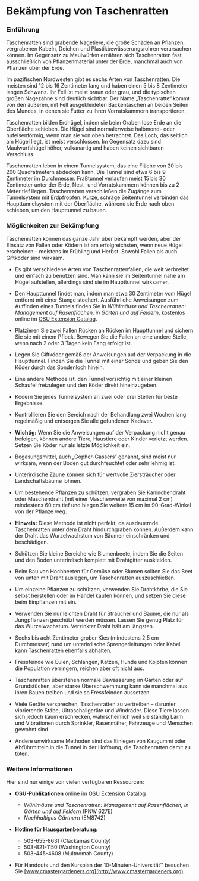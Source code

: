 # Bekämpfung von Taschenratten

### Einführung

Taschenratten sind grabende Nagetiere, die große Schäden an Pflanzen, vergrabenen Kabeln, Deichen und Plastikbewässerungsrohren verursachen können. Im Gegensatz zu Maulwürfen ernähren sich Taschenratten fast ausschließlich von Pflanzenmaterial unter der Erde, manchmal auch von Pflanzen über der Erde.

Im pazifischen Nordwesten gibt es sechs Arten von Taschenratten. Die meisten sind 12 bis 16 Zentimeter lang und haben einen 5 bis 8 Zentimeter langen Schwanz. Ihr Fell ist meist braun oder grau, und die typischen großen Nagezähne sind deutlich sichtbar. Der Name „Taschenratte“ kommt von den äußeren, mit Fell ausgekleideten Backentaschen an beiden Seiten des Mundes, in denen sie Futter zu ihren Vorratskammern transportieren.

Taschenratten bilden Erdhügel, indem sie beim Graben lose Erde an die Oberfläche schieben. Die Hügel sind normalerweise halbmond- oder hufeisenförmig, wenn man sie von oben betrachtet. Das Loch, das seitlich am Hügel liegt, ist meist verschlossen. Im Gegensatz dazu sind Maulwurfshügel höher, vulkanartig und haben keinen sichtbaren Verschluss.

Taschenratten leben in einem Tunnelsystem, das eine Fläche von 20 bis 200 Quadratmetern abdecken kann. Die Tunnel sind etwa 6 bis 9 Zentimeter im Durchmesser. Fraßtunnel verlaufen meist 15 bis 30 Zentimeter unter der Erde, Nest- und Vorratskammern können bis zu 2 Meter tief liegen. Taschenratten verschließen die Zugänge zum Tunnelsystem mit Erdpfropfen. Kurze, schräge Seitentunnel verbinden das Haupttunnelsystem mit der Oberfläche, während sie Erde nach oben schieben, um den Haupttunnel zu bauen.

### Möglichkeiten zur Bekämpfung

Taschenratten können das ganze Jahr über bekämpft werden, aber der Einsatz von Fallen oder Ködern ist am erfolgreichsten, wenn neue Hügel erscheinen – meistens im Frühling und Herbst. Sowohl Fallen als auch Giftköder sind wirksam.


- Es gibt verschiedene Arten von Taschenrattenfallen, die weit verbreitet und einfach zu benutzen sind. Man kann sie im Seitentunnel nahe am Hügel aufstellen, allerdings sind sie im Haupttunnel wirksamer.
- Den Haupttunnel findet man, indem man etwa 30 Zentimeter vom Hügel entfernt mit einer Stange stochert. Ausführliche Anweisungen zum Auffinden eines Tunnels finden Sie in *Wühlmäuse und Taschenratten: Management auf Rasenflächen, in Gärten und auf Feldern*, kostenlos online im [OSU Extension Catalog](http://extension.oregonstate.edu/catalog).
- Platzieren Sie zwei Fallen Rücken an Rücken im Haupttunnel und sichern Sie sie mit einem Pflock. Bewegen Sie die Fallen an eine andere Stelle, wenn nach 2 oder 3 Tagen kein Fang erfolgt ist.


- Legen Sie Giftköder gemäß der Anweisungen auf der Verpackung in die Haupttunnel. Finden Sie die Tunnel mit einer Sonde und geben Sie den Köder durch das Sondenloch hinein.
- Eine andere Methode ist, den Tunnel vorsichtig mit einer kleinen Schaufel freizulegen und den Köder direkt hineinzugeben.
- Ködern Sie jedes Tunnelsystem an zwei oder drei Stellen für beste Ergebnisse.
- Kontrollieren Sie den Bereich nach der Behandlung zwei Wochen lang regelmäßig und entsorgen Sie alle gefundenen Kadaver.
- **Wichtig:** Wenn Sie die Anweisungen auf der Verpackung nicht genau befolgen, können andere Tiere, Haustiere oder Kinder verletzt werden. Setzen Sie Köder nur als letzte Möglichkeit ein.


- Begasungsmittel, auch „Gopher-Gassers“ genannt, sind meist nur wirksam, wenn der Boden gut durchfeuchtet oder sehr lehmig ist.


- Unterirdische Zäune können sich für wertvolle Ziersträucher oder Landschaftsbäume lohnen.
- Um bestehende Pflanzen zu schützen, vergraben Sie Kaninchendraht oder Maschendraht (mit einer Maschenweite von maximal 2 cm) mindestens 60 cm tief und biegen Sie weitere 15 cm im 90-Grad-Winkel von der Pflanze weg.
- **Hinweis:** Diese Methode ist nicht perfekt, da ausdauernde Taschenratten unter dem Draht hindurchgraben können. Außerdem kann der Draht das Wurzelwachstum von Bäumen einschränken und beschädigen.
- Schützen Sie kleine Bereiche wie Blumenbeete, indem Sie die Seiten und den Boden unterirdisch komplett mit Drahtgitter auskleiden.
- Beim Bau von Hochbeeten für Gemüse oder Blumen sollten Sie das Beet von unten mit Draht auslegen, um Taschenratten auszuschließen.
- Um einzelne Pflanzen zu schützen, verwenden Sie Drahtkörbe, die Sie selbst herstellen oder im Handel kaufen können, und setzen Sie diese beim Einpflanzen mit ein.
- Verwenden Sie nur leichten Draht für Sträucher und Bäume, die nur als Jungpflanzen geschützt werden müssen. Lassen Sie genug Platz für das Wurzelwachstum. Verzinkter Draht hält am längsten.
- Sechs bis acht Zentimeter grober Kies (mindestens 2,5 cm Durchmesser) rund um unterirdische Sprengerleitungen oder Kabel kann Taschenratten ebenfalls abhalten.


- Fressfeinde wie Eulen, Schlangen, Katzen, Hunde und Kojoten können die Population verringern, reichen aber oft nicht aus.


- Taschenratten überstehen normale Bewässerung im Garten oder auf Grundstücken, aber starke Überschwemmung kann sie manchmal aus ihren Bauen treiben und sie so Fressfeinden aussetzen.


- Viele Geräte versprechen, Taschenratten zu vertreiben – darunter vibrierende Stäbe, Ultraschallgeräte und Windräder. Diese Tiere lassen sich jedoch kaum erschrecken, wahrscheinlich weil sie ständig Lärm und Vibrationen durch Sprinkler, Rasenmäher, Fahrzeuge und Menschen gewohnt sind.
- Andere unwirksame Methoden sind das Einlegen von Kaugummi oder Abführmitteln in die Tunnel in der Hoffnung, die Taschenratten damit zu töten.

### Weitere Informationen

Hier sind nur einige von vielen verfügbaren Ressourcen:

- **OSU-Publikationen** online im [OSU Extension Catalog](https://catalog.extension.oregonstate.edu/)
  - *Wühlmäuse und Taschenratten: Management auf Rasenflächen, in Gärten und auf Feldern* (PNW 627E)
  - *Nachhaltiges Gärtnern* (EM8742)


- **Hotline für Hausgartenberatung:**
  - 503-655-8631 (Clackamas County)
  - 503-821-1150 (Washington County)
  - 503-445-4608 (Multnomah County)
- Für Handouts und den Kursplan der 10-Minuten-Universität™ besuchen Sie [www.cmastergardeners.org](http://www.cmastergardeners.org).
